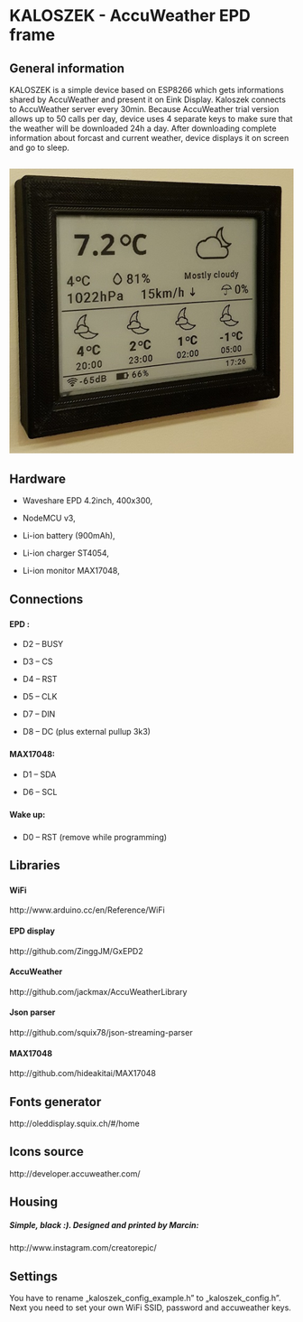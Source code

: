 <H1>KALOSZEK - AccuWeather EPD frame</H1> 

<H2> General information</H2>
KALOSZEK is a simple device based on ESP8266 which gets informations shared by AccuWeather and present it on Eink Display. Kaloszek connects to AccuWeather server every 30min. Because AccuWeather trial version allows up to 50 calls per day, device uses 4 separate keys to make sure that the weather will be downloaded 24h a day. After downloading complete information about forcast and current weather, device displays it on screen and go to sleep.
<H2>
</H2>

<div align="center"><img src="img/1.jpg"></div>

<H2> Hardware </H2>

- Waveshare EPD  4.2inch, 400x300,

- NodeMCU v3,

- Li-ion battery (900mAh),

- Li-ion charger ST4054,

- Li-ion monitor MAX17048,


<H2> Connections </H2>

<H3> </H3>

<H4>EPD : </H4>

- D2 – BUSY

- D3 – CS

- D4 – RST

- D5 – CLK

- D7 – DIN

- D8 – DC (plus external pullup 3k3)

<H3> </H3>

<H4>  MAX17048:</H4>

- D1 – SDA

- D6 – SCL

<H3> </H3>

<H4>Wake up:</H4>

<H3> </H3>

- D0 – RST (remove while programming)

<H2> Libraries</H2>
<H3> </H3>
<H4>  WiFi</H4>
http://www.arduino.cc/en/Reference/WiFi
<H4>  EPD display</H4>
http://github.com/ZinggJM/GxEPD2
<H4>  AccuWeather</H4>
http://github.com/jackmax/AccuWeatherLibrary
<H4>  Json parser</H4>
http://github.com/squix78/json-streaming-parser
<H4>  MAX17048</H4>
http://github.com/hideakitai/MAX17048

<H2> Fonts generator</H2>
http://oleddisplay.squix.ch/#/home

<H2> Icons source</H2>
http://developer.accuweather.com/

<H2> Housing</H2>
<H5>Simple, black :). Designed and printed by Marcin:</H5>
http://www.instagram.com/creatorepic/

<H2> Settings</H2>

You have to rename „kaloszek_config_example.h” to „kaloszek_config.h”. Next you need to set your own WiFi SSID, password and accuweather keys. 

<H2> 
</H2>


